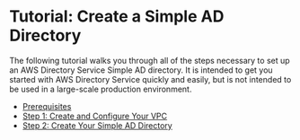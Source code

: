 # Tutorial: Create a Simple AD Directory<a name="tutorial_cloud_setup"></a>

The following tutorial walks you through all of the steps necessary to set up an AWS Directory Service Simple AD directory\. It is intended to get you started with AWS Directory Service quickly and easily, but is not intended to be used in a large\-scale production environment\. 


+ [Prerequisites](gsg_prereqs.md)
+ [Step 1: Create and Configure Your VPC](gsg_create_vpc.md)
+ [Step 2: Create Your Simple AD Directory](gsg_create_directory.md)